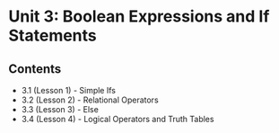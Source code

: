 # Unit 3: Boolean Expressions and If Statements

## Contents
- 3.1 (Lesson 1) - Simple Ifs
- 3.2 (Lesson 2) - Relational Operators
- 3.3 (Lesson 3) - Else
- 3.4 (Lesson 4) - Logical Operators and Truth Tables
